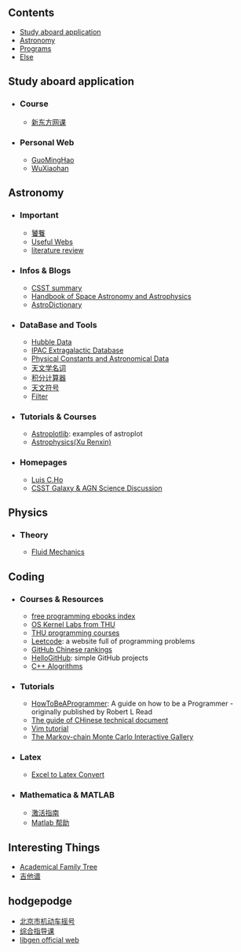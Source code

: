 ## Contents <!-- omit in toc -->
* [Study aboard application](#application)
* [Astronomy](#astronomy)
* [Programs](#programs)
* [Else](#else)



## Study aboard application
* ### Course
  * [新东方网课](http://library.koolearn.com/index)
* ### Personal Web
  * [GuoMingHao](https://mh-guo.github.io)
  * [WuXiaohan](https://xiaohanzai.github.io)
 
## Astronomy
* ### Important
  * [饕餮](https://taotie.readthedocs.io/en/latest/resource/research/getting_started_cn.html)
  * [Useful Webs](https://github.com/panzhiwei1997/Very_Useful_Very_Interesting/blob/main/VUVI_Chinese.md)
  * [literature review](https://www.scribbr.com/dissertation/literature-review/)

* ### Infos & Blogs
  * [CSST summary](https://github.com/CSSTsci/GalaxyAGN_science_discussion/wiki/CSST-Summary)
  * [Handbook of Space Astronomy and Astrophysics](http://ads.harvard.edu/books/hsaa/toc.html)
  * [AstroDictionary](https://nadc.china-vo.org/astrodict/)

* ### DataBase and Tools
  * [Hubble Data](http://hst.esac.esa.int/ehst/#home)
  * [IPAC Extragalactic Database](https://ned.ipac.caltech.edu)
  * [Physical Constants and Astronomical Data](http://www.astro.wisc.edu/~dolan/constants.html)
  * [天文学名词](https://nadc.china-vo.org/astrodict/)
  * [积分计算器](https://www.wolframalpha.com/calculators/integral-calculator)
  * [天文符号](http://astroleaks.lamost.org/submission/symbol/)
  * [Filter](http://svo2.cab.inta-csic.es/svo/theory/fps3/index.php?mode=browse&gname=HST&gname2=ACS_WFC&asttype=)

* ### Tutorials & Courses
  * [Astroplotlib](http://astroplotlib.stsci.edu/): examples of astroplot
  * [Astrophysics(Xu Renxin)](https://psr.pku.edu.cn/rxx/teach/astro/lecture%20notes/)

* ### Homepages
  * [Luis C.Ho](http://kavli.pku.edu.cn/~lho/)
  * [CSST Galaxy & AGN Science Discussion](https://github.com/CSSTsci/GalaxyAGN_science_discussion/wiki/CSST-Galaxy-&-AGN-Science-Discussion)

## Physics
* ### Theory
  * [Fluid Mechanics](http://faculty.pku.edu.cn/junyang/en/zdylm/12830/list/index.htm)


## Coding
* ### Courses & Resources
  * [free programming ebooks index](https://github.com/justjavac/free-programming-books-zh_CN)
  * [OS Kernel Labs from THU](https://github.com/kiukotsu/ucore)
  * [THU programming courses](https://github.com/PKUanonym/REKCARC-TSC-UHT)
  * [Leetcode](https://leetcode-cn.com/): a website full of programming problems
  * [GitHub Chinese rankings](https://github.com/kon9chunkit/GitHub-Chinese-Top-Charts)
  * [HelloGitHub](https://github.com/521xueweihan/HelloGitHub): simple GitHub projects
  * [C++ Alogrithms](https://github.com/TheAlgorithms/C-Plus-Plus)

* ### Tutorials
  * [HowToBeAProgrammer](https://github.com/braydie/HowToBeAProgrammer): A guide on how to be a Programmer - originally published by Robert L Read
  * [The guide of CHinese technical document](https://github.com/ruanyf/document-style-guide)
  * [Vim tutorial](https://github.com/wsdjeg/vim-galore-zh_cn)
  * [The Markov-chain Monte Carlo Interactive Gallery](http://chi-feng.github.io/mcmc-demo/)
* ### Latex
  * [Excel to Latex Convert](https://tableconvert.com)
 

* ### Mathematica & MATLAB
  * [激活指南](https://tiebamma.github.io/InstallTutorial/)
  * [Matlab 帮助](https://ww2.mathworks.cn/support.html?s_tid=gn_supp)

## Interesting Things
 * [Academical Family Tree](https://academictree.org)
 * [吉他谱](https://www.gtpso.com/index.php/home/index/viewTab?id=3562)

## hodgepodge
* [北京市机动车摇号](https://xkczb.jtw.beijing.gov.cn)
* [综合指导课](https://meetplan.phy.pku.edu.cn/meetplan/teacherlist)
* [libgen official web](https://libgen.onl)
